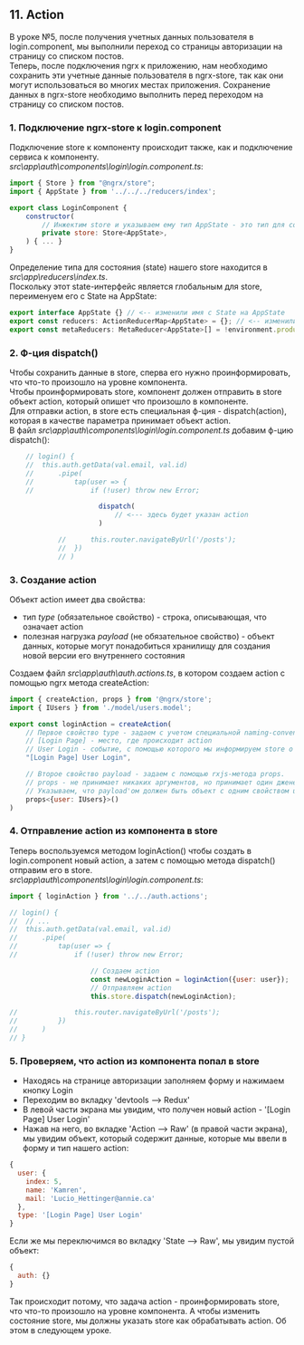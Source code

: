 ## 11. Action

В уроке №5, после получения учетных данных пользователя в login.component, мы выполнили переход со страницы авторизации на страницу со списком постов.    
Теперь, после подключения ngrx к приложению, нам необходимо сохранить эти учетные данные пользователя в ngrx-store, так как они могут использоваться во многих местах приложения. Сохранение данных в ngrx-store необходимо выполнить перед переходом на страницу со списком постов. 

### 1. Подключение ngrx-store к login.component
Подключение store к компоненту происходит также, как и подключение сервиса к компоненту.     
*src\app\auth\components\login\login.component.ts*:
```js
import { Store } from "@ngrx/store";
import { AppState } from '../../../reducers/index';

export class LoginComponent {
	constructor(
		// Инжектим store и указываем ему тип AppState - это тип для состояния (state) нашего store. 
		private store: Store<AppState>,	
	) { ... }
}
```
Определение типа для состояния (state) нашего store находится в *src\app\reducers\index.ts*.   
Поскольку этот state-интерфейс является глобальным для store, переименуем его с State на AppState:
```js
export interface AppState {} // <-- изменили имя с State на AppState
export const reducers: ActionReducerMap<AppState> = {}; // <-- изменили имя с State на AppState
export const metaReducers: MetaReducer<AppState>[] = !environment.production ? [] : []; // <-- изменили имя с State на AppState
```

### 2. Ф-ция dispatch()
Чтобы сохранить данные в store, сперва его нужно проинформировать, что что-то произошло на уровне компонента.       
Чтобы проинформировать store, компонент должен отправить в store объект action, который опишет что произошло в компоненте.    
Для отправки action, в store есть специальная ф-ция - dispatch(action), которая в качестве параметра принимает объект action.            
В файл *src\app\auth\components\login\login.component.ts* добавим ф-цию dispatch():
```js
	// login() {
	// 	this.auth.getData(val.email, val.id)
	// 		.pipe(
	// 			tap(user => {
	// 				if (!user) throw new Error;

					  dispatch(
						  // <--- здесь будет указан action
					  )

			// 		this.router.navigateByUrl('/posts');
			// 	})
			// )
```

### 3. Создание action
Объект action имеет два свойства:           
- тип *type* (обязательное свойство) - строка, описывающая, что означает action            
- полезная нагрузка *payload* (не обязательное свойство) - объект данных, которые могут понадобиться хранилищу для создания новой версии его внутреннего состояния   

Создаем файл *src\app\auth\auth.actions.ts*, в котором создаем action с помощью ngrx метода createAction:
```js
import { createAction, props } from '@ngrx/store';
import { IUsers } from './model/users.model';

export const loginAction = createAction(
	// Первое свойство type - задаем с учетом специальной naming-convention: 
	// [Login Page] - место, где происходит action
	// User Login - событие, с помощью которого мы информируем store о том, что пользователь вошел в систему
	"[Login Page] User Login",

	// Второе свойство payload - задаем с помощью rxjs-метода props.
	// props - не принимает никаких аргументов, но принимает один дженерик параметр, который указывает тип данных для payload.
	// Указываем, что payload'ом должен быть объект с одним свойством user типа IUsers
	props<{user: IUsers}>()
)
```

### 4. Отправление action из компонента в store
Теперь воспользуемся методом loginAction() чтобы создать в login.component новый action, а затем с помощью метода dispatch() отправим его в store.    
*src\app\auth\components\login\login.component.ts*:
```js
import { loginAction } from '../../auth.actions';

// login() {
// 	// ...
// 	this.auth.getData(val.email, val.id)
// 		.pipe(
// 			tap(user => {
// 				if (!user) throw new Error;

					// Создаем action
					const newLoginAction = loginAction({user: user});
					// Отправляем action
					this.store.dispatch(newLoginAction);

// 				this.router.navigateByUrl('/posts');
// 			})
// 		)
// }
```

### 5. Проверяем, что action из компонента попал в store
- Находясь на странице авторизации заполняем форму и нажимаем кнопку Login
- Переходим во вкладку 'devtools --> Redux' 
- В левой части экрана мы увидим, что получен новый action - '[Login Page] User Login'
- Нажав на него, во вкладке 'Action --> Raw' (в правой части экрана), мы увидим объект, который содержит данные, которые мы ввели в форму и тип нашего action:
```js
{
  user: {
    index: 5,
    name: 'Kamren',
    mail: 'Lucio_Hettinger@annie.ca'
  },
  type: '[Login Page] User Login'
}
```
Если же мы переключимся во вкладку 'State --> Raw', мы увидим пустой объект:
```js
{
  auth: {}
}
```
Так происходит потому, что задача action - проинформировать store, что что-то произошло на уровне компонента. А чтобы изменить состояние store, мы должны указать store как обрабатывать action. Об этом в следующем уроке.
